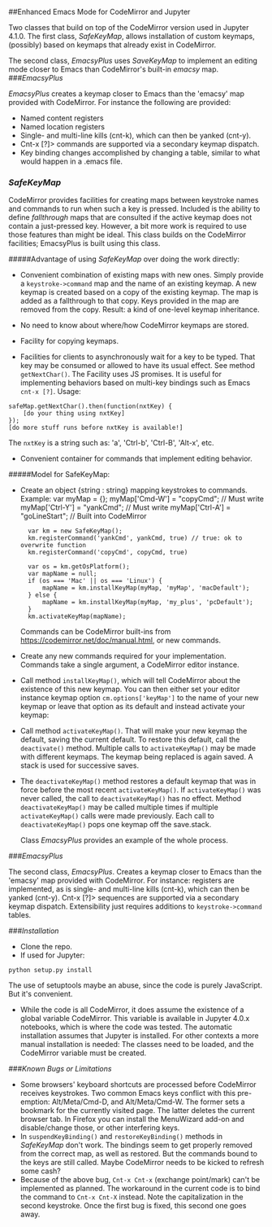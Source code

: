 ##Enhanced Emacs Mode for CodeMirror and Jupyter

Two classes that build on top of the CodeMirror version used in Jupyter 4.1.0. The first class, *SafeKeyMap*, allows installation of custom keymaps, (possibly) based on keymaps that already exist in CodeMirror.

The second class, *EmacsyPlus* uses *SaveKeyMap* to implement an editing mode closer to Emacs than CodeMirror's built-in *emacsy* map.
###*EmacsyPlus*

*EmacsyPlus* creates a keymap closer to Emacs than the 'emacsy' map provided with CodeMirror. For instance the following are provided:

- Named content registers
- Named location registers
- Single- and multi-line kills (cnt-k), which can then be yanked (cnt-y). 
- Cnt-x [?]> commands are supported via a secondary keymap dispatch.
- Key binding changes accomplished by changing a table, similar to what would happen in a .emacs file.


### *SafeKeyMap*
CodeMirror provides facilities for creating maps between keystroke names and commands to run when such a key is pressed. Included is the ability to define *fallthrough* maps that are consulted if the active keymap does not contain a just-pressed key. However, a bit more work is required to use those features than might be ideal. This class builds on the CodeMirror facilities; EmacsyPlus is built using this class.

#####Advantage of using *SafeKeyMap* over doing the work directly:

- Convenient combination of existing maps with new ones. Simply provide a `keystroke->command` map and the name of an existing keymap. A new keymap is created based on a copy of the existing keymap. The map is added as a fallthrough to that copy. Keys provided in the map are removed from the copy. Result: a kind of one-level keymap inheritance.

- No need to know about where/how CodeMirror keymaps are stored.

- Facility for copying keymaps.

- Facilities for clients to asynchronously wait for a key to be typed. That key may be consumed or allowed to have its usual effect. See method `getNextChar()`. The Facility uses JS promises. It is useful for implementing behaviors based on multi-key bindings such as Emacs `cnt-x [?]`. Usage:
```
safeMap.getNextChar().then(function(nxtKey) {
	[do your thing using nxtKey]
});
[do more stuff runs before nxtKey is available!]
```
The `nxtKey` is a string such as: 'a', 'Ctrl-b', 'Ctrl-B', 'Alt-x', etc.

- Convenient container for commands that implement editing behavior.

#####Model for SafeKeyMap:

- Create an object {string : string} mapping keystrokes to commands.
  Example:
		var myMap = {};
        myMap['Cmd-W']  = "copyCmd";     // Must write
        myMap['Ctrl-Y'] = "yankCmd";     // Must write
        myMap['Ctrl-A'] = "goLineStart"; // Built into CodeMirror

		var km = new SafeKeyMap();
        km.registerCommand('yankCmd', yankCmd, true) // true: ok to overwrite function
        km.registerCommand('copyCmd', copyCmd, true)

		var os = km.getOsPlatform();
        var mapName = null;
        if (os === 'Mac' || os === 'Linux') {
            mapName = km.installKeyMap(myMap, 'myMap', 'macDefault');
        } else {
            mapName = km.installKeyMap(myMap, 'my_plus', 'pcDefault');
        }
        km.activateKeyMap(mapName);

  Commands can be CodeMirror built-ins from https://codemirror.net/doc/manual.html, or new commands.

- Create any new commands required for your implementation. Commands take a single argument, a CodeMirror editor instance.

- Call method `installKeyMap()`, which will tell CodeMirror about the
  existence of this new keymap. You can then either set your editor
  instance keymap option `cm.options['keyMap']` to the name of your new
  keymap or leave that option as its default and instead activate your
  keymap:

- Call method `activateKeyMap()`. That will make your new keymap the
  default, saving the current default. To restore this default, 
  call the `deactivate()` method. Multiple calls to `activateKeyMap()`
  may be made with different keymaps. The keymap being replaced
  is again saved. A stack is used for successive saves.

- The `deactivateKeyMap()` method restores a default keymap that was
  in force before the most recent `activateKeyMap()`. If `activateKeyMap()`
  was never called, the call to `deactivateKeyMap()` has no effect.
  Method `deactivateKeyMap()` may be called multiple times if multiple
  `activateKeyMap()` calls were made previously. Each call to `deactivateKeyMap()` pops one keymap off the save.stack.

  Class *EmacsyPlus* provides an example of the whole process.


###*EmacsyPlus*

The second class, *EmacsyPlus*. Creates a keymap closer to Emacs than the 'emacsy' map provided with CodeMirror. For instance: registers are implemented, as is single- and multi-line kills (cnt-k), which can then be yanked (cnt-y). Cnt-x [?]> sequences are supported via a  secondary keymap dispatch. Extensibility just requires additions to `keystroke->command` tables.

###*Installation*

- Clone the repo.
- If used for Jupyter: 
```
python setup.py install
```
The use of setuptools maybe an abuse, since the code is purely JavaScript. But it's convenient.
- While the code is all CodeMirror, it does assume the existence of a global variable CodeMirror. This variable is available in Jupyter 4.0.x notebooks, which is where the code was tested. The automatic installation assumes that Jupyter is installed. For other contexts a more manual installation is needed: The classes need to be loaded, and the CodeMirror variable must be created.

###*Known Bugs or Limitations*
- Some browsers' keyboard shortcuts are processed before CodeMirror receives keystrokes. Two common Emacs keys conflict with this pre-emption: Alt/Meta/Cmd-D, and Alt/Meta/Cmd-W. The former sets a bookmark for the currently visited page. The latter deletes the current browser tab. In Firefox you can install the MenuWizard add-on and disable/change those, or other interfering keys.
- In `suspendKeyBinding()` and `restoreKeyBinding()` methods in *SafeKeyMap* don't work. The bindings seem to get properly removed from the correct map, as well as restored. But the commands bound to the keys are still called. Maybe CodeMirror needs to be kicked to refresh some cash?
- Because of the above bug, `Cnt-x Cnt-x` (exchange point/mark) can't be implemented as planned. The workaround in the current code is to bind the command to `Cnt-x Cnt-X` instead. Note the capitalization in the second keystroke. Once the first bug is fixed, this second one goes away.